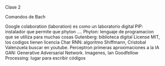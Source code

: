 Clase 2

Comandos de Bach

Google colaboration (laboration) es como un laboratorio digital
PIP: instalador que permite que phyton ....
Phyton: lenguaje de programacion que se utiliza para muchas cosas
Gutenberg: biblioteca digital
License MIT, los codigos tienen licencia
Char RNN: algoritmo
Shiffmann, Cristobal Valenzuela buscar en youtube.
Perceptron primeras aproximaciones a la IA
GAN: Generative Adversarial Network. Imagenes, Ian Goodfellow
Processing: lugar para escribir códigos

